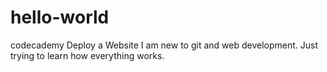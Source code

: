 # hello-world
codecademy Deploy a Website
I am new to git and web development. Just trying to learn how everything works.
